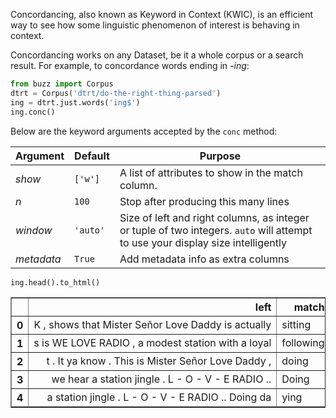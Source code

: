 Concordancing, also known as Keyword in Context (KWIC), is an efficient way to see how some linguistic phenomenon of interest is behaving in context.

Concordancing works on any Dataset, be it a whole corpus or a search result. For example, to concordance words ending in *-ing*:


```python
from buzz import Corpus
dtrt = Corpus('dtrt/do-the-right-thing-parsed')
ing = dtrt.just.words('ing$')
ing.conc()
```

Below are the keyword arguments accepted by the `conc` method:

| Argument | Default | Purpose                                           |
|----------|---------|---------------------------------------------------|
| *show*     | `['w']` | A list of attributes to show in the match column. |
| *n*         |  `100`       |   Stop after producing this many lines  |
| *window*         |  `'auto'`       |  Size of left and right columns, as integer or tuple of two integers. `auto` will attempt to use your display size intelligently                                    |
| *metadata*         |  `True`       |  Add metadata info as extra columns                        |


```python
ing.head().to_html()
```

<table border="1" class="dataframe" style="white-space: nowrap;">
  <col align="right">
  <thead>
    <tr style="text-align: right;">
      <th></th>
      <th>left</th>
      <th>match</th>
      <th>right</th>
      <th>file</th>
      <th>s</th>
      <th>camera_angle</th>
      <th>line</th>
      <th>loc</th>
      <th>scene</th>
      <th>sent_id</th>
      <th>setting</th>
      <th>speaker</th>
      <th>stage_direction</th>
      <th>text</th>
      <th>time</th>
      <th>voice-delivery</th>
    </tr>
  </thead>
  <tbody>
    <tr>
      <th>0</th>
      <td style="text-align: right;">K , shows that Mister Señor Love Daddy is actually</td>
      <td>sitting</td>
      <td>in a storefront window . The control booth looks d</td>
      <td>01-we-love-radio-station-storefront</td>
      <td>12</td>
      <td>NaN</td>
      <td>2</td>
      <td>INT</td>
      <td>1</td>
      <td>12</td>
      <td>WE LOVE RADIO STATION STOREFRONT</td>
      <td>MISTER SEÑOR LOVE DADDY</td>
      <td>True</td>
      <td>The last on your dial, but the first in ya hear...</td>
      <td>DAY</td>
      <td>NaN</td>
    </tr>
    <tr>
      <th>1</th>
      <td style="text-align: right;">s is WE LOVE RADIO , a modest station with a loyal</td>
      <td>following</td>
      <td>, * right in the heart of the neighborhood . The O</td>
      <td>01-we-love-radio-station-storefront</td>
      <td>14</td>
      <td>NaN</td>
      <td>_</td>
      <td>INT</td>
      <td>1</td>
      <td>14</td>
      <td>WE LOVE RADIO STATION STOREFRONT</td>
      <td>_</td>
      <td>True</td>
      <td>This is WE LOVE RADIO, a modest station with a ...</td>
      <td>DAY</td>
      <td>NaN</td>
    </tr>
    <tr>
      <th>2</th>
      <td style="text-align: right;">t . It ya know . This is Mister Señor Love Daddy ,</td>
      <td>doing</td>
      <td>the nasty to ya ears , ya ears to the nasty . I'se</td>
      <td>01-we-love-radio-station-storefront</td>
      <td>20</td>
      <td>NaN</td>
      <td>3</td>
      <td>INT</td>
      <td>1</td>
      <td>20</td>
      <td>WE LOVE RADIO STATION STOREFRONT</td>
      <td>MISTER SEÑOR LOVE DADDY</td>
      <td>True</td>
      <td>This is Mister Señor Love Daddy, doing the nast...</td>
      <td>DAY</td>
      <td>NaN</td>
    </tr>
    <tr>
      <th>3</th>
      <td style="text-align: right;">we hear a station jingle . L - O - V - E RADIO ..</td>
      <td>Doing</td>
      <td>da ying and yang da flip and Doing da ying and yan</td>
      <td>01-we-love-radio-station-storefront</td>
      <td>25</td>
      <td>NaN</td>
      <td>5</td>
      <td>INT</td>
      <td>1</td>
      <td>25</td>
      <td>WE LOVE RADIO STATION STOREFRONT</td>
      <td>MISTER SEÑOR LOVE DADDY</td>
      <td>True</td>
      <td>Doing da ying and yang da flip and Doing da yin...</td>
      <td>DAY</td>
      <td>NaN</td>
    </tr>
    <tr>
      <th>4</th>
      <td style="text-align: right;">a station jingle . L - O - V - E RADIO .. Doing da</td>
      <td>ying</td>
      <td>and yang da flip and Doing da ying and yang da fli</td>
      <td>01-we-love-radio-station-storefront</td>
      <td>25</td>
      <td>NaN</td>
      <td>5</td>
      <td>INT</td>
      <td>1</td>
      <td>25</td>
      <td>WE LOVE RADIO STATION STOREFRONT</td>
      <td>MISTER SEÑOR LOVE DADDY</td>
      <td>True</td>
      <td>Doing da ying and yang da flip and Doing da yin...</td>
      <td>DAY</td>
      <td>NaN</td>
    </tr>
  </tbody>
</table>
